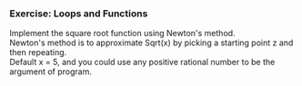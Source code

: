 ### Exercise: Loops and Functions ###

Implement the square root function using Newton's method.  
Newton's method is to approximate Sqrt(x) by picking a starting point z and then repeating.  
Default x = 5, and you could use any positive rational number to be the argument of program.
